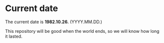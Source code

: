 # Current date

The current date is **1982.10.26.** (YYYY.MM.DD.)

This repository will be good when the world ends, so we will know how long it lasted.